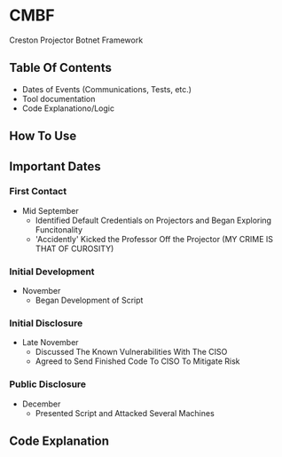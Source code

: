# CMBF
Creston Projector Botnet Framework
## Table Of Contents
- Dates of Events (Communications, Tests, etc.)
- Tool documentation
- Code Explanationo/Logic
## How To Use
## Important Dates
### First Contact
- Mid September
  - Identified Default Credentials on Projectors and Began Exploring Funcitonality
  - 'Accidently' Kicked the Professor Off the Projector (MY CRIME IS THAT OF CUROSITY)
### Initial Development
- November
  - Began Development of Script
### Initial Disclosure
- Late November
  - Discussed The Known Vulnerabilities With The CISO
  - Agreed to Send Finished Code To CISO To Mitigate Risk
### Public Disclosure
- December
  - Presented Script and Attacked Several Machines
## Code Explanation
